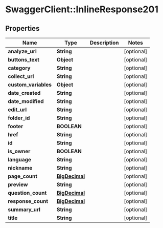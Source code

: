 # SwaggerClient::InlineResponse201

## Properties
Name | Type | Description | Notes
------------ | ------------- | ------------- | -------------
**analyze_url** | **String** |  | [optional] 
**buttons_text** | **Object** |  | [optional] 
**category** | **String** |  | [optional] 
**collect_url** | **String** |  | [optional] 
**custom_variables** | **Object** |  | [optional] 
**date_created** | **String** |  | [optional] 
**date_modified** | **String** |  | [optional] 
**edit_url** | **String** |  | [optional] 
**folder_id** | **String** |  | [optional] 
**footer** | **BOOLEAN** |  | [optional] 
**href** | **String** |  | [optional] 
**id** | **String** |  | [optional] 
**is_owner** | **BOOLEAN** |  | [optional] 
**language** | **String** |  | [optional] 
**nickname** | **String** |  | [optional] 
**page_count** | [**BigDecimal**](BigDecimal.md) |  | [optional] 
**preview** | **String** |  | [optional] 
**question_count** | [**BigDecimal**](BigDecimal.md) |  | [optional] 
**response_count** | [**BigDecimal**](BigDecimal.md) |  | [optional] 
**summary_url** | **String** |  | [optional] 
**title** | **String** |  | [optional] 

